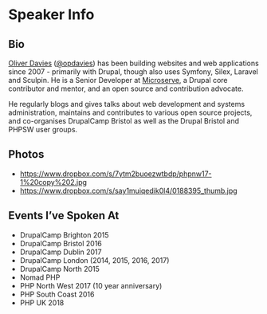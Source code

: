 # Speaker Info

## Bio

[Oliver Davies][1] ([@opdavies][2]) has been building websites and web applications since 2007 - primarily with Drupal, though also uses Symfony, Silex, Laravel and Sculpin. He is a Senior Developer at [Microserve][3], a Drupal core contributor and mentor, and an open source and contribution advocate.

He regularly blogs and gives talks about web development and systems administration, maintains and contributes to various open source projects, and co-organises DrupalCamp Bristol as well as the Drupal Bristol and PHPSW user groups.

## Photos

- <https://www.dropbox.com/s/7ytm2buoezwtbdp/phpnw17-1%20copy%202.jpg>
- <https://www.dropbox.com/s/say1muiqedik0l4/0188395_thumb.jpg>

## Events I’ve Spoken At

- DrupalCamp Brighton 2015
- DrupalCamp Bristol 2016
- DrupalCamp Dublin 2017
- DrupalCamp London (2014, 2015, 2016, 2017)
- DrupalCamp North 2015
- Nomad PHP
- PHP North West 2017 (10 year anniversary)
- PHP South Coast 2016
- PHP UK 2018

[1]: https://www.oliverdavies.uk
[2]: https://twitter.com/opdavies
[3]: https://microserve.io
